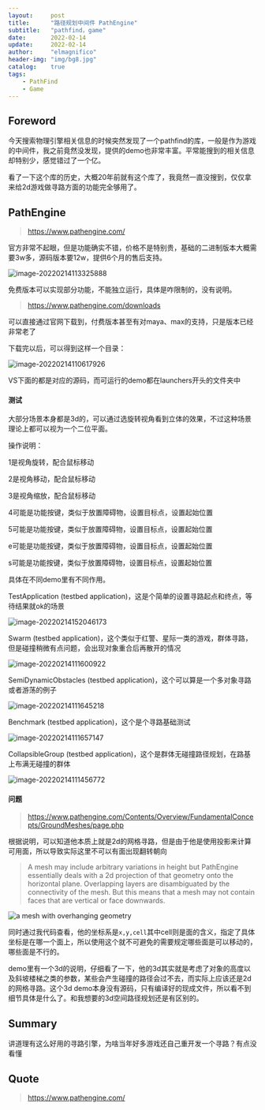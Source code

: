 ```yaml
---
layout:     post
title:      "路径规划中间件 PathEngine"
subtitle:   "pathfind，game"
date:       2022-02-14
update:     2022-02-14
author:     "elmagnifico"
header-img: "img/bg8.jpg"
catalog:    true
tags:
    - PathFind
    - Game
---
```


## Foreword

今天搜索物理引擎相关信息的时候突然发现了一个pathfind的库，一般是作为游戏的中间件，我之前竟然没发现，提供的demo也非常丰富。平常能搜到的相关信息却特别少，感觉错过了一个亿。

看了一下这个库的历史，大概20年前就有这个库了，我竟然一直没搜到，仅仅拿来给2d游戏做寻路方面的功能完全够用了。



## PathEngine

> https://www.pathengine.com/

官方非常不起眼，但是功能确实不错，价格不是特别贵，基础的二进制版本大概需要3w多，源码版本要12w，提供6个月的售后支持。

![image-20220214113325888](http://img.elmagnifico.tech:9514/static/upload/elmagnifico/image-20220214113325888.png)

免费版本可以实现部分功能，不能独立运行，具体是咋限制的，没有说明。

> https://www.pathengine.com/downloads

可以直接通过官网下载到，付费版本甚至有对maya、max的支持，只是版本已经非常老了

下载完以后，可以得到这样一个目录：

![image-20220214110617926](http://img.elmagnifico.tech:9514/static/upload/elmagnifico/image-20220214110617926.png)

VS下面的都是对应的源码，而可运行的demo都在launchers开头的文件夹中



#### 测试

大部分场景本身都是3d的，可以通过选旋转视角看到立体的效果，不过这种场景理论上都可以视为一个二位平面。

操作说明：

1是视角旋转，配合鼠标移动

2是视角移动，配合鼠标移动

3是视角缩放，配合鼠标移动

4可能是功能按键，类似于放置障碍物，设置目标点，设置起始位置

5可能是功能按键，类似于放置障碍物，设置目标点，设置起始位置

e可能是功能按键，类似于放置障碍物，设置目标点，设置起始位置

s可能是功能按键，类似于放置障碍物，设置目标点，设置起始位置

具体在不同demo里有不同作用。



TestApplication (testbed application)，这是个简单的设置寻路起点和终点，等待结果就ok的场景

![image-20220214152046173](http://img.elmagnifico.tech:9514/static/upload/elmagnifico/image-20220214152046173.png)



Swarm (testbed application)，这个类似于红警、星际一类的游戏，群体寻路，但是碰撞稍微有点问题，会出现对象重合后再散开的情况

![image-20220214111600922](http://img.elmagnifico.tech:9514/static/upload/elmagnifico/image-20220214111600922.png)



SemiDynamicObstacles (testbed application)，这个可以算是一个多对象寻路或者游荡的例子

![image-20220214111645218](http://img.elmagnifico.tech:9514/static/upload/elmagnifico/image-20220214111645218.png)



Benchmark (testbed application)，这个是个寻路基础测试

![image-20220214111657147](http://img.elmagnifico.tech:9514/static/upload/elmagnifico/image-20220214111657147.png)



CollapsibleGroup (testbed application)，这个是群体无碰撞路径规划，在路基上布满无碰撞的群体

![image-20220214111456772](http://img.elmagnifico.tech:9514/static/upload/elmagnifico/image-20220214111456772.png)



#### 问题

> https://www.pathengine.com/Contents/Overview/FundamentalConcepts/GroundMeshes/page.php

根据说明，可以知道他本质上就是2d的网格寻路，但是由于他是使用投影来计算可用面，所以导致实际这里不可以有面出现翻转朝向

> A mesh may include arbitrary variations in height but PathEngine essentially deals with a 2d projection of that geometry onto the horizontal plane. Overlapping layers are disambiguated by the connectivity of the mesh. But this means that a mesh may not contain faces that are vertical or face downwards.

![a mesh with overhanging geometry](http://img.elmagnifico.tech:9514/static/upload/elmagnifico/avp.gif)

同时通过我代码查看，他的坐标系是`x,y,cell`其中cell则是面的含义，指定了具体坐标是在哪一个面上，所以使用这个就不可避免的需要规定哪些面是可以移动的，哪些面是不行的。



demo里有一个3d的说明，仔细看了一下，他的3d其实就是考虑了对象的高度以及斜坡楼梯之类的参数，某些会产生碰撞的路径会过不去，而实际上应该还是2d的网格寻路。这个3d demo本身没有源码，只有编译好的现成文件，所以看不到细节具体是什么了。和我想要的3d空间路径规划还是有区别的。



## Summary

讲道理有这么好用的寻路引擎，为啥当年好多游戏还自己重开发一个寻路？有点没看懂



## Quote

> https://www.pathengine.com/



